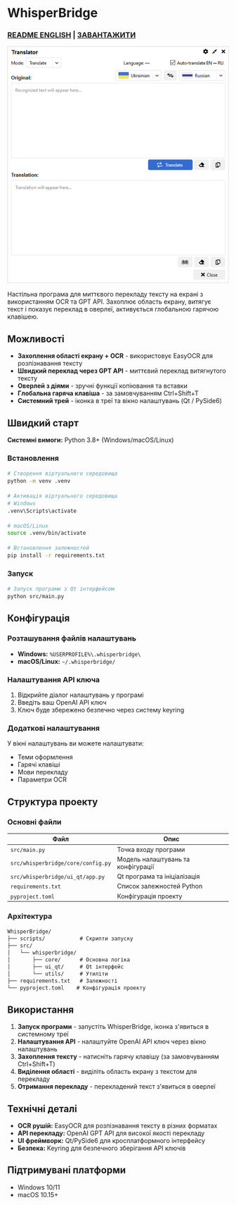 # WhisperBridge

### [README ENGLISH](README.md) | [ЗАВАНТАЖИТИ](https://github.com/catgirl3d/WhisperBridge/releases/tag/WhisperBridge-v1.0.0-alpha)

![1](docs/img/_251020140250.png) 

Настільна програма для миттєвого перекладу тексту на екрані з використанням OCR та GPT API. Захоплює область екрану, витягує текст і показує переклад в оверлеї, активується глобальною гарячою клавішею.

## Можливості

- **Захоплення області екрану + OCR** - використовує EasyOCR для розпізнавання тексту
- **Швидкий переклад через GPT API** - миттєвий переклад витягнутого тексту
- **Оверлей з діями** - зручні функції копіювання та вставки
- **Глобальна гаряча клавіша** - за замовчуванням Ctrl+Shift+T
- **Системний трей** - іконка в треї та вікно налаштувань (Qt / PySide6)

## Швидкий старт

**Системні вимоги:** Python 3.8+ (Windows/macOS/Linux)

### Встановлення

```bash
# Створення віртуального середовища
python -m venv .venv

# Активація віртуального середовища
# Windows
.venv\Scripts\activate

# macOS/Linux
source .venv/bin/activate

# Встановлення залежностей
pip install -r requirements.txt
```

### Запуск
 
```bash
# Запуск програми з Qt інтерфейсом
python src/main.py
```

## Конфігурація

### Розташування файлів налаштувань

- **Windows:** `%USERPROFILE%\.whisperbridge\`
- **macOS/Linux:** `~/.whisperbridge/`

### Налаштування API ключа

1. Відкрийте діалог налаштувань у програмі
2. Введіть ваш OpenAI API ключ
3. Ключ буде збережено безпечно через систему keyring

### Додаткові налаштування

У вікні налаштувань ви можете налаштувати:
- Теми оформлення
- Гарячі клавіші
- Мови перекладу
- Параметри OCR

## Структура проекту

### Основні файли

| Файл | Опис |
|------|------|
| `src/main.py` | Точка входу програми |
| `src/whisperbridge/core/config.py` | Модель налаштувань та конфігурації |
| `src/whisperbridge/ui_qt/app.py` | Qt програма та ініціалізація |
| `requirements.txt` | Список залежностей Python |
| `pyproject.toml` | Конфігурація проекту |

### Архітектура

```
WhisperBridge/
├── scripts/           # Скрипти запуску
├── src/
│   └── whisperbridge/
│       ├── core/      # Основна логіка
│       ├── ui_qt/     # Qt інтерфейс
│       └── utils/     # Утиліти
├── requirements.txt   # Залежності
└── pyproject.toml    # Конфігурація проекту
```

## Використання

1. **Запуск програми** - запустіть WhisperBridge, іконка з'явиться в системному треї
2. **Налаштування API** - налаштуйте OpenAI API ключ через вікно налаштувань
3. **Захоплення тексту** - натисніть гарячу клавішу (за замовчуванням Ctrl+Shift+T)
4. **Виділення області** - виділіть область екрану з текстом для перекладу
5. **Отримання перекладу** - перекладений текст з'явиться в оверлеї

## Технічні деталі

- **OCR рушій:** EasyOCR для розпізнавання тексту в різних форматах
- **API перекладу:** OpenAI GPT API для високої якості перекладу
- **UI фреймворк:** Qt/PySide6 для кросплатформного інтерфейсу
- **Безпека:** Keyring для безпечного зберігання API ключів

## Підтримувані платформи

- Windows 10/11
- macOS 10.15+